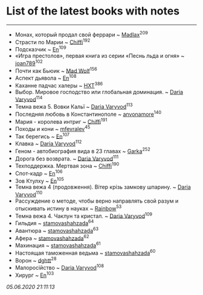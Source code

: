 # List of the latest books with notes
---

* Монах, который продал свой феррари ~ [Madlax](users/158/158304782-vkontakte)<sup>209</sup>
* Страсти по Марии ~ [Chiffi](users/105/105831994080785626680-google)<sup>192</sup>
* Подсказчик ~ [En](users/333/333646551-vkontakte)<sup>109</sup>
* «Игра престолов», первая книга из серии «Песнь льда и огня» ~ [joan789](users/240/2401650-vkontakte)<sup>102</sup>
* Почти как Бьюик ~ [Mad Wolf](users/947/94738840-vkontakte)<sup>156</sup>
* Аспект дьявола ~ [En](users/333/333646551-vkontakte)<sup>108</sup>
* Каханне падчас халеры ~ [HXT](users/100/100002563462782-facebook)<sup>386</sup>
* Выбор. Мировое господство или глобальная доминация. ~ [Daria Varyvod](users/829/829893410524253-facebook)<sup>114</sup>
* Темна вежа 5. Вовки Кальї ~ [Daria Varyvod](users/829/829893410524253-facebook)<sup>113</sup>
* Последняя любовь в Константинополе ~ [anvonamore](users/595/5957175-vkontakte)<sup>140</sup>
* Мария - королева интриг ~ [Chiffi](users/105/105831994080785626680-google)<sup>191</sup>
* Походы и кони ~ [mfevralev](users/140/140966150-vkontakte)<sup>45</sup>
* Так берегись ~ [En](users/333/333646551-vkontakte)<sup>107</sup>
* Клавка ~ [Daria Varyvod](users/829/829893410524253-facebook)<sup>112</sup>
* Геном - автобиография вида в 23 главах ~ [Garka](users/115/115753719718250012620-google)<sup>252</sup>
* Дорога без возврата. ~ [Daria Varyvod](users/829/829893410524253-facebook)<sup>111</sup>
* Техподдержка. Мертвая зона ~ [Chiffi](users/105/105831994080785626680-google)<sup>190</sup>
* Спот-кадр ~ [En](users/333/333646551-vkontakte)<sup>106</sup>
* Зов Ктулху ~ [En](users/333/333646551-vkontakte)<sup>105</sup>
* Темна вежа 4 (продовження). Вітер крізь замкову шпарину. ~ [Daria Varyvod](users/829/829893410524253-facebook)<sup>110</sup>
* Рассуждение о методе, чтобы верно направлять свой разум и отыскивать истину в науках ~ [Rainbow](users/109/109787328219839805802-google)<sup>53</sup>
* Темна вежа 4. Чаклун та кристал. ~ [Daria Varyvod](users/829/829893410524253-facebook)<sup>109</sup>
* Гильдия ~ [stamovashahzada](users/310/310646815-vkontakte)<sup>64</sup>
* Авантюра ~ [stamovashahzada](users/310/310646815-vkontakte)<sup>63</sup>
* Афера ~ [stamovashahzada](users/310/310646815-vkontakte)<sup>62</sup>
* Махинация ~ [stamovashahzada](users/310/310646815-vkontakte)<sup>61</sup>
* Настоящая таможенная ведьма ~ [stamovashahzada](users/310/310646815-vkontakte)<sup>60</sup>
* Ворон ~ [dghtt](users/233/233860015-vkontakte)<sup>28</sup>
* Малоросійство ~ [Daria Varyvod](users/829/829893410524253-facebook)<sup>108</sup>
* Хирург ~ [En](users/333/333646551-vkontakte)<sup>103</sup>


_05.06.2020 21:11:13_
